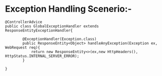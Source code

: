 Exception Handling Scenerio:-
==============================

    @ControllerAdvice
    public class GlobalExceptionHandler extends ResponseEntityExceptionHandler{

            @ExceptionHandler(Exception.class)
            public ResponseEntity<Object> handleAnyException(Exception ex, WebRequest req){
                return new ResponseEntity<>(ex,new HttpHeaders(), HttpStatus.INTERNAL_SERVER_ERROR);
            }

    }
